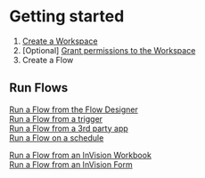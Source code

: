 # Getting started

1. [Create a Workspace](./workspaces/create-workspace.md)
2. [Optional] [Grant permissions to the Workspace](./workspaces/workspace-access-control.md)
3. Create a Flow

## Run Flows

[Run a Flow from the Flow Designer](./flows/running-flows/from-designer.md)  
[Run a Flow from a trigger](./flows/running-flows/from-events-in-external-systems.md)  
[Run a Flow from a 3rd party app](./flows/running-flows/from-third-party-app.md)  
[Run a Flow on a schedule](./flows/running-flows/run-scheduled.md)  

[Run a Flow from an InVision Workbook](../invision/docs/flows/how-to/run-flow-from-workbook.md)  
[Run a Flow from an InVision Form](../invision/docs/flows/how-to/run-flow-from-form-schema.md)
